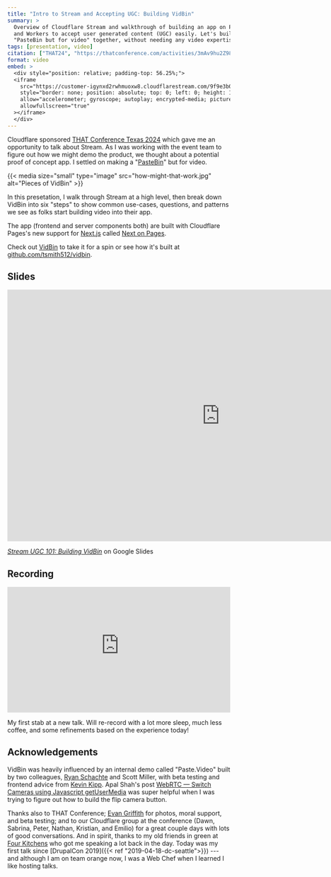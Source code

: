 ```yaml
---
title: "Intro to Stream and Accepting UGC: Building VidBin"
summary: >
  Overview of Cloudflare Stream and walkthrough of building an app on Pages
  and Workers to accept user generated content (UGC) easily. Let's build a
  "PasteBin but for video" together, without needing any video expertise!
tags: [presentation, video]
citation: ["THAT24", "https://thatconference.com/activities/3mAv9hu2Z98Ht4Bd5GkB"]
format: video
embed: >
  <div style="position: relative; padding-top: 56.25%;">
  <iframe
    src="https://customer-igynxd2rwhmuoxw8.cloudflarestream.com/9f9e3b02b91f135e26e6d3412ae52fe8/iframe?preload=none&poster=https%3A%2F%2Fcustomer-igynxd2rwhmuoxw8.cloudflarestream.com%2F9f9e3b02b91f135e26e6d3412ae52fe8%2Fthumbnails%2Fthumbnail.jpg%3Ftime%3D9m45s%26height%3D600&startTime=1m28s"
    style="border: none; position: absolute; top: 0; left: 0; height: 100%; width: 100%;"
    allow="accelerometer; gyroscope; autoplay; encrypted-media; picture-in-picture;"
    allowfullscreen="true"
  ></iframe>
  </div>
---
```


Cloudflare sponsored [THAT Conference Texas 2024](https://thatconference.com/tx/2024/)
which gave me an opportunity to talk about Stream. As I was working with the event
team to figure out how we might demo the product, we thought about a potential
proof of concept app. I settled on making a "[PasteBin](https://pastebin.com/)"
but for video.

{{< media size="small" type="image" src="how-might-that-work.jpg" alt="Pieces of VidBin" >}}

In this presetation, I walk through Stream at a high level, then break down
VidBin into six "steps" to show common use-cases, questions, and patterns we see
as folks start building video into their app.

The app (frontend and server components both) are built with Cloudflare Pages's
new support for [Next.js](https://nextjs.org/) called [Next on Pages](https://github.com/cloudflare/next-on-pages).

Check out [VidBin](https://tsmith.vidbin.com) to take it for a spin or see how
it's built at [github.com/tsmith512/vidbin](https://github.com/tsmith512/vidbin).

## Slides

<iframe src="https://docs.google.com/presentation/d/e/2PACX-1vRv2jxTiINfpuFdauYysrhEXDrzk8O5FpgwerMsUJYrCnknF3Bkjs-lhLuUuD9U4QT6fr6RhNVzfoYa/embed?start=false&loop=false" frameborder="0" width="960" height="569" allowfullscreen="true" mozallowfullscreen="true" webkitallowfullscreen="true"></iframe>

_[Stream UGC 101: Building VidBin](https://docs.google.com/presentation/d/16Ovfopm7HLB48DVlmfXor4Pkctdv9ulkq9k44DrsfYE/edit?usp=sharing)_ on Google Slides

## Recording

<div style="position: relative; padding-top: 56.25%;">
  <iframe
    src="https://customer-igynxd2rwhmuoxw8.cloudflarestream.com/9f9e3b02b91f135e26e6d3412ae52fe8/iframe?preload=true&poster=https%3A%2F%2Fcustomer-igynxd2rwhmuoxw8.cloudflarestream.com%2F9f9e3b02b91f135e26e6d3412ae52fe8%2Fthumbnails%2Fthumbnail.jpg%3Ftime%3D9m45s%26height%3D600&startTime=1m28s"
    style="border: none; position: absolute; top: 0; left: 0; height: 100%; width: 100%;"
    allow="accelerometer; gyroscope; autoplay; encrypted-media; picture-in-picture;"
    allowfullscreen="true"
  ></iframe>
</div>

My first stab at a new talk. Will re-record with a lot more sleep, much less
coffee, and some refinements based on the experience today!

## Acknowledgements

VidBin was heavily influenced by an internal demo called "Paste.Video" built by
two colleagues, [Ryan Schachte](https://ryan-schachte.com/) and Scott Miller,
with beta testing and frontend advice from [Kevin Kipp](https://kevinkipp.com/).
Apal Shah's post [WebRTC — Switch Cameras using Javascript getUserMedia](https://www.gosink.in/webrtc-switch-cameras-using-javascript-getusermedia/)
was super helpful when I was trying to figure out how to build the flip camera
button.

Thanks also to THAT Conference; [Evan Griffith](https://www.evangriffithbooks.com/)
for photos, moral support, and beta testing; and to our Cloudflare group at the
conference (Dawn, Sabrina, Peter, Nathan, Kristian, and Emilio) for a great
couple days with lots of good conversations. And in spirit, thanks to my old
friends in green at [Four Kitchens](https://www.fourkitchens.com/) who got me
speaking a lot back in the day. Today was my first talk since
[DrupalCon 2019]({{< ref "2019-04-18-dc-seattle">}}) --- and although I am on
team orange now, I was a Web Chef when I learned I like hosting talks.
